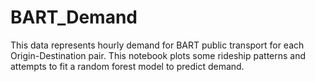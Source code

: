 # BART_Demand
This data represents hourly demand for BART public transport for each Origin-Destination pair. This notebook plots some rideship patterns and attempts to fit a random forest model to predict demand.
